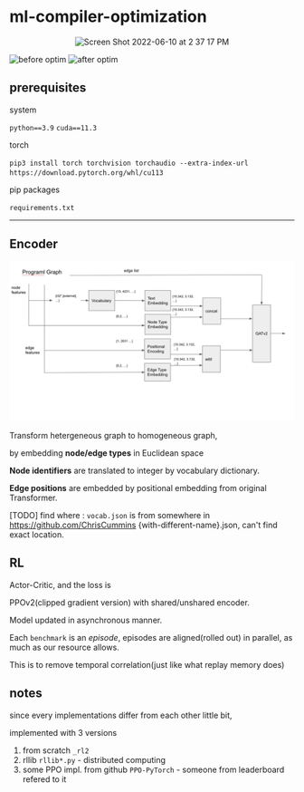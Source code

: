 # ml-compiler-optimization
<p align="center">
<img width="700" alt="Screen Shot 2022-06-10 at 2 37 17 PM" src="https://user-images.githubusercontent.com/36752646/176644485-c7e02421-3fcf-4364-905a-d1706e4ca3b9.png">
</p>
<p>
<img width="=380" height="304" alt="before optim" src="https://user-images.githubusercontent.com/36752646/176644507-c64dbbf8-36ea-4cd2-b2ee-2611656e9156.png">
<img width="380" height="304" alt="after optim" src="https://user-images.githubusercontent.com/36752646/176644512-15f9f2d1-8094-4f82-bbf7-18a4b938baa2.png">
</p>

## prerequisites

system

`python==3.9` `cuda==11.3`

torch 

`pip3 install torch torchvision torchaudio --extra-index-url https://download.pytorch.org/whl/cu113`

pip packages

`requirements.txt`

---
## Encoder
![img.png](pics/img.png)

Transform hetergeneous graph to homogeneous graph, 

by embedding **node/edge types** in Euclidean space

**Node identifiers** are translated to integer by vocabulary dictionary.

**Edge positions** are embedded by positional embedding from original Transformer.

[TODO] find where : `vocab.json` is from somewhere in https://github.com/ChrisCummins {with-different-name}.json, can't find exact location.

## RL 

Actor-Critic, and the loss is

PPOv2(clipped gradient version) with shared/unshared encoder.

Model updated in asynchronous manner.

Each `benchmark` is an _episode_, episodes are aligned(rolled out) in parallel, as much as our resource allows.

This is to remove temporal correlation(just like what replay memory does) 

## notes
since every implementations differ from each other little bit,

implemented with 3 versions

1. from scratch `_rl2` 
2. rllib `rllib*.py` - distributed computing
3. some PPO impl. from github `PPO-PyTorch` - someone from leaderboard refered to it
